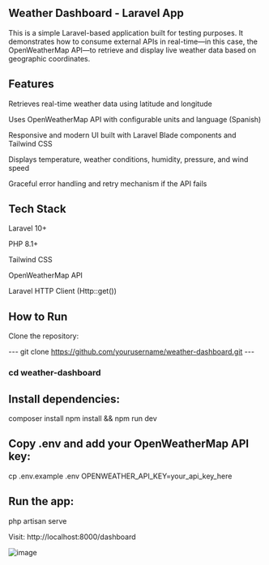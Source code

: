  
##  Weather Dashboard - Laravel App
 
This is a simple Laravel-based application built for testing purposes. It demonstrates how to consume external APIs in real-time—in this case, the OpenWeatherMap API—to retrieve and display live weather data based on geographic coordinates.

##  Features

Retrieves real-time weather data using latitude and longitude

Uses OpenWeatherMap API with configurable units and language (Spanish)

Responsive and modern UI built with Laravel Blade components and Tailwind CSS

Displays temperature, weather conditions, humidity, pressure, and wind speed

Graceful error handling and retry mechanism if the API fails

## Tech Stack


Laravel 10+

PHP 8.1+

Tailwind CSS

OpenWeatherMap API

Laravel HTTP Client (Http::get())

## How to Run
Clone the repository:

--- git clone https://github.com/yourusername/weather-dashboard.git ---
### cd weather-dashboard

## Install dependencies:

composer install
npm install && npm run dev

## Copy .env and add your OpenWeatherMap API key:
cp .env.example .env
OPENWEATHER_API_KEY=your_api_key_here

## Run the app:

php artisan serve

Visit: http://localhost:8000/dashboard

![image](https://github.com/user-attachments/assets/7bb81439-7ec7-45e4-b984-4046abf023ab)

